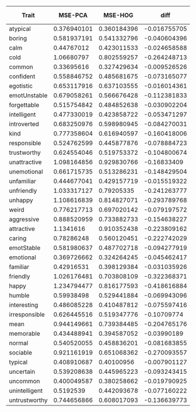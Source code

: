 |Trait|MSE-PCA|MSE-HOG|diff|R2-PCA|R2-HOG|diff 
|-----|-------|-------|----|------|------|----
atypical|0.376940101|0.360184396|-0.016755705|11%|15%|4%
boring|0.581937191|0.541332796|-0.040604396|14%|20%|6%
calm|0.44767012|0.423011533|-0.024658588|12%|16%|5%
cold|1.06680797|0.802559257|-0.264248713|31%|48%|17%
common|0.33695616|0.327429634|-0.009526526|8%|11%|3%
confident|0.558846752|0.485681675|-0.073165077|15%|26%|11%
egotistic|0.653117916|0.637103555|-0.016014361|23%|25%|2%
emotUnstable|0.679058261|0.566676428|-0.112381833|16%|30%|14%
forgettable|0.515754842|0.484852638|-0.030902204|8%|13%|6%
intelligent|0.477330019|0.423858722|-0.053471297|13%|23%|10%
introverted|0.683250976|0.598980945|-0.084270031|20%|30%|10%
kind|0.777358604|0.616940597|-0.160418006|31%|45%|14%
responsible|0.524762599|0.445877876|-0.078884723|26%|37%|11%
trustworthy|0.624554046|0.519753372|-0.104800674|27%|39%|12%
unattractive|1.098164856|0.929830766|-0.16833409|18%|31%|13%
unemotional|0.661715735|0.513286231|-0.148429504|28%|44%|16%
unfamiliar|0.444677041|0.429157719|-0.015519322|7%|11%|3%
unfriendly|1.033317127|0.79205335|-0.241263777|31%|47%|16%
unhappy|1.108616839|0.814827071|-0.293789768|31%|50%|18%
weird|0.776217713|0.697020142|-0.079197572|12%|21%|9%
aggressive|0.888520959|0.733882733|-0.154638227|28%|41%|13%
attractive|1.1341616|0.910352438|-0.223809162|23%|38%|15%
caring|0.78286248|0.560120451|-0.222742029|31%|50%|20%
emotStable|0.581980637|0.487702718|-0.094277919|18%|31%|13%
emotional|0.369726662|0.324264245|-0.045462417|23%|32%|9%
familiar|0.42916531|0.398129384|-0.031035926|9%|16%|7%
friendly|1.026176481|0.703808109|-0.322368371|31%|53%|22%
happy|1.234794477|0.816177593|-0.418616884|33%|56%|23%
humble|0.59938498|0.529441884|-0.069943096|22%|31%|9%
interesting|0.486085228|0.410487812|-0.075597416|13%|26%|14%
irresponsible|0.626445516|0.519347776|-0.10709774|23%|36%|13%
mean|0.944149661|0.739384485|-0.204765176|28%|43%|16%
memorable|0.434488941|0.394587052|-0.03990189|8%|16%|8%
normal|0.540520055|0.458836201|-0.081683855|16%|29%|13%
sociable|0.921161919|0.651068362|-0.270093557|27%|48%|21%
typical|0.408910687|0.40100956|-0.007901127|11%|12%|2%
uncertain|0.539208638|0.445965223|-0.093243415|17%|32%|14%
uncommon|0.400049587|0.380258662|-0.019790925|9%|14%|4%
unintelligent|0.5192539|0.442093678|-0.077160222|14%|27%|13%
untrustworthy|0.744656866|0.608017093|-0.136639773|27%|41%|13%
